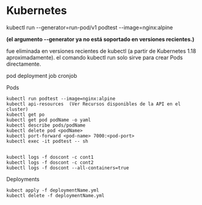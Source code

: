 # Kubernetes


kubectl run --generator=run-pod/v1 podtest --image=nginx:alpine

**(el argumento --generator ya no está soportado en versiones recientes.)**

fue eliminada en versiones recientes de kubectl (a partir de Kubernetes 1.18 aproximadamente). el comando kubectl run solo sirve para crear Pods directamente.


pod
deployment
job
cronjob


Pods

    kubectl run podtest --image=nginx:alpine
    kubectl api-resources  (Ver Recursos disponibles de la API en el cluster)
    kubectl get po
    kubectl get pod podName -o yaml
    kubectl describe pods/podName
    kubectl delete pod <podName>
    kubectl port-forward <pod-name> 7000:<pod-port>
    kubectl exec -it podtest -- sh


    kubectl logs -f doscont -c cont1
    kubectl logs -f doscont -c cont2
    kubectl logs -f doscont --all-containers=true


Deployments

    kubect apply -f deploymentName.yml
    kubectl delete -f deploymentName.yml





